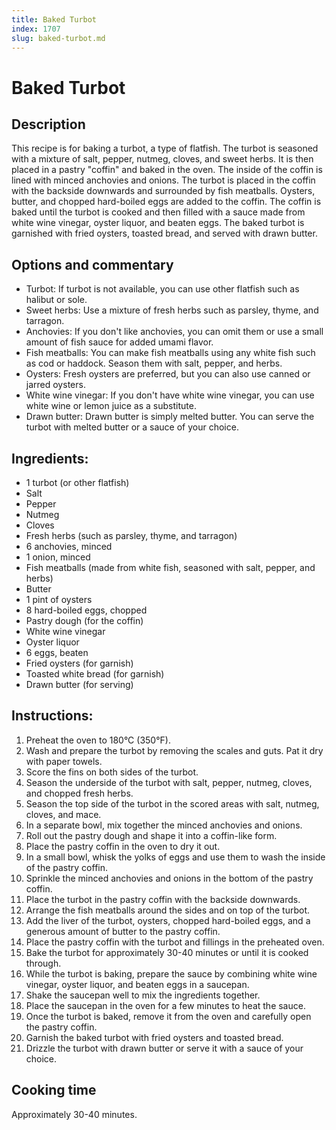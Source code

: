 ```yaml
---
title: Baked Turbot
index: 1707
slug: baked-turbot.md
---
```


# Baked Turbot

## Description
This recipe is for baking a turbot, a type of flatfish. The turbot is seasoned with a mixture of salt, pepper, nutmeg, cloves, and sweet herbs. It is then placed in a pastry "coffin" and baked in the oven. The inside of the coffin is lined with minced anchovies and onions. The turbot is placed in the coffin with the backside downwards and surrounded by fish meatballs. Oysters, butter, and chopped hard-boiled eggs are added to the coffin. The coffin is baked until the turbot is cooked and then filled with a sauce made from white wine vinegar, oyster liquor, and beaten eggs. The baked turbot is garnished with fried oysters, toasted bread, and served with drawn butter.

## Options and commentary
- Turbot: If turbot is not available, you can use other flatfish such as halibut or sole.
- Sweet herbs: Use a mixture of fresh herbs such as parsley, thyme, and tarragon.
- Anchovies: If you don't like anchovies, you can omit them or use a small amount of fish sauce for added umami flavor.
- Fish meatballs: You can make fish meatballs using any white fish such as cod or haddock. Season them with salt, pepper, and herbs.
- Oysters: Fresh oysters are preferred, but you can also use canned or jarred oysters.
- White wine vinegar: If you don't have white wine vinegar, you can use white wine or lemon juice as a substitute.
- Drawn butter: Drawn butter is simply melted butter. You can serve the turbot with melted butter or a sauce of your choice.

## Ingredients:
- 1 turbot (or other flatfish)
- Salt
- Pepper
- Nutmeg
- Cloves
- Fresh herbs (such as parsley, thyme, and tarragon)
- 6 anchovies, minced
- 1 onion, minced
- Fish meatballs (made from white fish, seasoned with salt, pepper, and herbs)
- Butter
- 1 pint of oysters
- 8 hard-boiled eggs, chopped
- Pastry dough (for the coffin)
- White wine vinegar
- Oyster liquor
- 6 eggs, beaten
- Fried oysters (for garnish)
- Toasted white bread (for garnish)
- Drawn butter (for serving)

## Instructions:
1. Preheat the oven to 180°C (350°F).
2. Wash and prepare the turbot by removing the scales and guts. Pat it dry with paper towels.
3. Score the fins on both sides of the turbot.
4. Season the underside of the turbot with salt, pepper, nutmeg, cloves, and chopped fresh herbs.
5. Season the top side of the turbot in the scored areas with salt, nutmeg, cloves, and mace.
6. In a separate bowl, mix together the minced anchovies and onions.
7. Roll out the pastry dough and shape it into a coffin-like form.
8. Place the pastry coffin in the oven to dry it out.
9. In a small bowl, whisk the yolks of eggs and use them to wash the inside of the pastry coffin.
10. Sprinkle the minced anchovies and onions in the bottom of the pastry coffin.
11. Place the turbot in the pastry coffin with the backside downwards.
12. Arrange the fish meatballs around the sides and on top of the turbot.
13. Add the liver of the turbot, oysters, chopped hard-boiled eggs, and a generous amount of butter to the pastry coffin.
14. Place the pastry coffin with the turbot and fillings in the preheated oven.
15. Bake the turbot for approximately 30-40 minutes or until it is cooked through.
16. While the turbot is baking, prepare the sauce by combining white wine vinegar, oyster liquor, and beaten eggs in a saucepan.
17. Shake the saucepan well to mix the ingredients together.
18. Place the saucepan in the oven for a few minutes to heat the sauce.
19. Once the turbot is baked, remove it from the oven and carefully open the pastry coffin.
20. Garnish the baked turbot with fried oysters and toasted bread.
21. Drizzle the turbot with drawn butter or serve it with a sauce of your choice.

## Cooking time
Approximately 30-40 minutes.